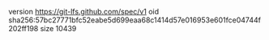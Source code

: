version https://git-lfs.github.com/spec/v1
oid sha256:57bc27771bfc52eabe5d699eaa68c1414d57e016953e601fce04744f202ff198
size 10439
